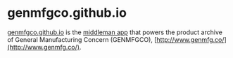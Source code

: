# genmfgco.github.io

[genmfgco.github.io](https://github.com/genmfgco/genmfgco.github.io) is the [middleman app](http://middlemanapp.com/) that powers the product archive of General Manufacturing Concern (GENMFGCO), [http://www.genmfg.co/](http://www.genmfg.co/).
